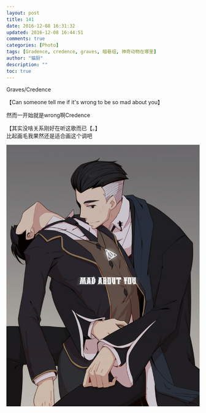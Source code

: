 ```yaml
---
layout: post
title: 141
date: 2016-12-08 16:31:32
updated: 2016-12-08 16:44:51
comments: true
categories: [Photo]
tags: [Gradence, credence, graves, 暗巷组, 神奇动物在哪里]
author: "猫厨"
description: ""
toc: true
---
```


<p>Graves/Credence<br /></p> 
<p>【Can someone tell me if it's wrong to be so mad about you】<br /></p> 
<p>然而一开始就是wrong啊Credence</p> 
<p>【其实没啥关系刚好在听这歌而已【。】<br />比起画毛我果然还是适合画这个调吧<br /></p>

![](https://raw.githubusercontent.com/alicewish/meowchain247/master/img_cVZNdzJtQk9JV2Rmd1VhNnRUVzNZaHVSMXcvTUVvbGU1M3FkZkhVdXJCSnFCUmw1MTUxR3hnPT0.jpg)